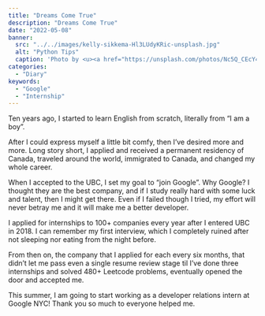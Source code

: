 ```yaml
---
title: "Dreams Come True"
description: "Dreams Come True"
date: "2022-05-08"
banner:
  src: "../../images/kelly-sikkema-Hl3LUdyKRic-unsplash.jpg"
  alt: "Python Tips"
  caption: 'Photo by <u><a href="https://unsplash.com/photos/Nc5Q_CEcY44">Florian Olivo</a></u>'
categories:
  - "Diary"
keywords:
  - "Google"
  - "Internship"
---
```


Ten years ago, I started to learn English from scratch, literally from “I am a boy”.

After I could express myself a little bit comfy, then I’ve desired more and more. Long story short, I applied and received a permanent residency of Canada, traveled around the world, immigrated to Canada, and changed my whole career.

When I accepted to the UBC, I set my goal to “join Google”.
Why Google? I thought they are the best company, and if I study really hard with some luck and talent, then I might get there. Even if I failed though I tried, my effort will never betray me and it will make me a better developer.

I applied for internships to 100+ companies every year after I entered UBC in 2018. I can remember my first interview, which I completely ruined after not sleeping nor eating from the night before.

From then on, the company that I applied for each every six months, that didn’t let me pass even a single resume review stage til I’ve done three internships and solved 480+ Leetcode problems, eventually opened the door and accepted me.

This summer, I am going to start working as a developer relations intern at Google NYC! Thank you so much to everyone helped me.
